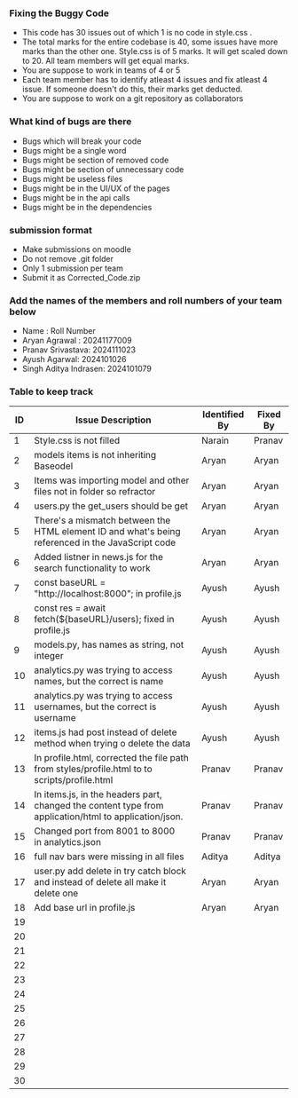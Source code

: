 ### Fixing the Buggy Code

- This code has 30 issues out of which 1 is no code in style.css . 
- The total marks for the entire codebase is 40, some issues have more marks than the other one. Style.css is of 5 marks. It will get scaled down to 20. All team members will get equal marks.
- You are suppose to work in teams of 4 or 5
- Each team member has to identify atleast 4 issues and fix atleast 4 issue. If someone doesn't do this, their marks get deducted.
- You are suppose to work on a git repository as collaborators

### What kind of bugs are there

- Bugs which will break your code
- Bugs might be a single word
- Bugs might be section of removed code
- Bugs might be section of unnecessary code
- Bugs might be useless files
- Bugs might be in the UI/UX of the pages
- Bugs might be in the api calls
- Bugs might be in the dependencies  

### submission format

- Make submissions on moodle
- Do not remove .git folder 
- Only 1 submission per team
- Submit it as Corrected_Code.zip

### Add the names of the members and roll numbers of your team below

- Name : Roll Number
- Aryan Agrawal : 20241177009
- Pranav Srivastava: 2024111023
- Ayush Agarwal: 2024101026
- Singh Aditya Indrasen: 2024101079

### Table to keep track

| ID  | Issue Description                                                                                     | Identified By | Fixed By |
|-----|-------------------------------------------------------------------------------------------------------|---------------|----------|
| 1   | Style.css is not filled                                                                               | Narain        | Pranav   |
| 2   | models items is not inheriting Baseodel                                                               | Aryan         | Aryan    |
| 3   | Items was importing model and other files not in folder so refractor                                  | Aryan         | Aryan    |
| 4   | users.py the get_users should be get                                                                  | Aryan         | Aryan    |
| 5   | There's a mismatch between the HTML element ID and what's being referenced in the JavaScript code     | Aryan         | Aryan    |
| 6   | Added listner in news.js for the search functionality to work                                         | Aryan         | Aryan    |
| 7   | const baseURL = "http://localhost:8000"; in profile.js                                                | Ayush         | Ayush    |
| 8   | const res = await fetch(${baseURL}/users); fixed in profile.js                                        | Ayush         | Ayush    |
| 9   | models.py, has names as string, not integer                                                           | Ayush         | Ayush    |
| 10  | analytics.py was trying to access names, but the correct is name                                      | Ayush         | Ayush    |
| 11  | analytics.py was trying to access usernames, but the correct is username                              | Ayush         | Ayush    |
| 12  | items.js had post instead of  delete method when trying o delete the data                             | Ayush         | Ayush    |
| 13  | In profile.html, corrected the file path from styles/profile.html to to scripts/profile.html          | Pranav        | Pranav   |
| 14  | In items.js, in the headers part, changed the content type from application/html to application/json. | Pranav        | Pranav   |
| 15  | Changed port from 8001 to 8000 in analytics.json                                                      | Pranav        | Pranav   |
| 16  | full nav bars were missing in all files                                                               | Aditya        | Aditya   |
| 17  | user.py add delete in try catch block and instead of delete all make it delete one                    | Aryan         | Aryan    |
| 18  | Add base url in profile.js                                                                            | Aryan         | Aryan    |
| 19  |                                                                                                       |               |          |
| 20  |                                                                                                       |               |          |
| 21  |                                                                                                       |               |          |
| 22  |                                                                                                       |               |          |
| 23  |                                                                                                       |               |          |
| 24  |                                                                                                       |               |          |
| 25  |                                                                                                       |               |          |
| 26  |                                                                                                       |               |          |
| 27  |                                                                                                       |               |          |
| 28  |                                                                                                       |               |          |
| 29  |                                                                                                       |               |          |
| 30  |                                                                                                       |               |          |
